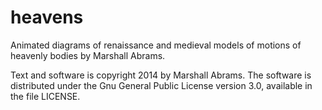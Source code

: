 heavens
=======

Animated diagrams of renaissance and medieval models of motions of
heavenly bodies by Marshall Abrams.

Text and software is copyright 2014 by Marshall Abrams. The software is
distributed under the Gnu General Public License version 3.0, available
in the file LICENSE.

